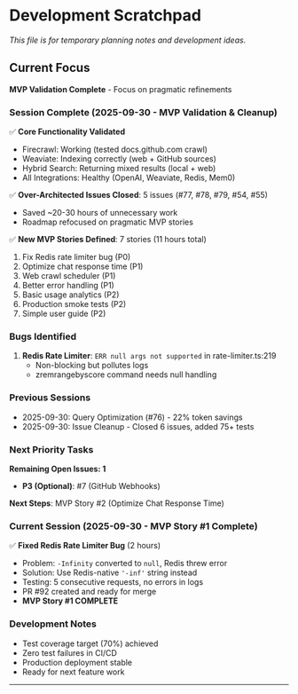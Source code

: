 # Development Scratchpad

*This file is for temporary planning notes and development ideas.*

## Current Focus
**MVP Validation Complete** - Focus on pragmatic refinements

### Session Complete (2025-09-30 - MVP Validation & Cleanup)
✅ **Core Functionality Validated**
- Firecrawl: Working (tested docs.github.com crawl)
- Weaviate: Indexing correctly (web + GitHub sources)
- Hybrid Search: Returning mixed results (local + web)
- All Integrations: Healthy (OpenAI, Weaviate, Redis, Mem0)

✅ **Over-Architected Issues Closed**: 5 issues (#77, #78, #79, #54, #55)
- Saved ~20-30 hours of unnecessary work
- Roadmap refocused on pragmatic MVP stories

✅ **New MVP Stories Defined**: 7 stories (11 hours total)
1. Fix Redis rate limiter bug (P0)
2. Optimize chat response time (P1)
3. Web crawl scheduler (P1)
4. Better error handling (P1)
5. Basic usage analytics (P2)
6. Production smoke tests (P2)
7. Simple user guide (P2)

### Bugs Identified
1. **Redis Rate Limiter**: `ERR null args not supported` in rate-limiter.ts:219
   - Non-blocking but pollutes logs
   - zremrangebyscore command needs null handling

### Previous Sessions
- 2025-09-30: Query Optimization (#76) - 22% token savings
- 2025-09-30: Issue Cleanup - Closed 6 issues, added 75+ tests

### Next Priority Tasks
**Remaining Open Issues: 1**
- **P3 (Optional)**: #7 (GitHub Webhooks)

**Next Steps**: MVP Story #2 (Optimize Chat Response Time)

### Current Session (2025-09-30 - MVP Story #1 Complete)
✅ **Fixed Redis Rate Limiter Bug** (2 hours)
- Problem: `-Infinity` converted to `null`, Redis threw error
- Solution: Use Redis-native `'-inf'` string instead
- Testing: 5 consecutive requests, no errors in logs
- PR #92 created and ready for merge
- **MVP Story #1 COMPLETE**

### Development Notes
- Test coverage target (70%) achieved
- Zero test failures in CI/CD
- Production deployment stable
- Ready for next feature work

---